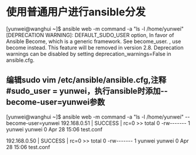 # 使用普通用户进行ansible分发

[yunwei@wanghui ~]$ ansible web -m command -a "ls -l /home/yunwei"
[DEPRECATION WARNING]: DEFAULT_SUDO_USER option, In favor of Ansible Become, which is a generic framework. See become_user. , use become instead. This feature will be removed in version 2.8. 
Deprecation warnings can be disabled by setting deprecation_warnings=False in ansible.cfg.

## 编辑sudo vim /etc/ansible/ansible.cfg,注释#sudo_user      = yunwei，执行ansible时添加--become-user=yunwei参数

[yunwei@wanghui ~]$ ansible web -m command -a "ls -l /home/yunwei" --become-user=yunwei 
192.168.0.51 | SUCCESS | rc=0 >>
total 0
-rw------- 1 yunwei yunwei 0 Apr 28 15:06 test.conf

192.168.0.50 | SUCCESS | rc=0 >>
total 0
-rw------- 1 yunwei yunwei 0 Apr 28 15:06 test.conf


